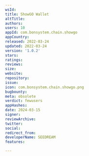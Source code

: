```yaml
---
wsId: 
title: ShowGO Wallet
altTitle: 
authors: 
users: 10
appId: com.bonsystem.chain.showgo
appCountry: 
released: 2022-03-24
updated: 2022-03-24
version: '1.0.2'
stars: 
ratings: 
reviews: 
size: 
website: 
repository: 
issue: 
icon: com.bonsystem.chain.showgo.png
bugbounty: 
meta: obsolete
verdict: fewusers
appHashes: 
date: 2024-03-15
signer: 
reviewArchive: 
twitter: 
social: 
redirect_from: 
developerName: SEEDREAM
features: 

---
```


